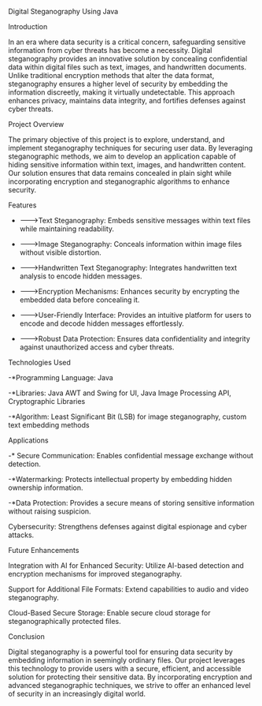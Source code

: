 Digital Steganography Using Java

Introduction

In an era where data security is a critical concern, safeguarding sensitive information from cyber threats has become a necessity. Digital steganography provides an innovative solution by concealing confidential data within digital files such as text, images, and handwritten documents. Unlike traditional encryption methods that alter the data format, steganography ensures a higher level of security by embedding the information discreetly, making it virtually undetectable. This approach enhances privacy, maintains data integrity, and fortifies defenses against cyber threats.

Project Overview

The primary objective of this project is to explore, understand, and implement steganography techniques for securing user data. By leveraging steganographic methods, we aim to develop an application capable of hiding sensitive information within text, images, and handwritten content. Our solution ensures that data remains concealed in plain sight while incorporating encryption and steganographic algorithms to enhance security.

Features

- --->Text Steganography: Embeds sensitive messages within text files while maintaining readability.

- --->Image Steganography: Conceals information within image files without visible distortion.

- --->Handwritten Text Steganography: Integrates handwritten text analysis to encode hidden messages.

- --->Encryption Mechanisms: Enhances security by encrypting the embedded data before concealing it.

- --->User-Friendly Interface: Provides an intuitive platform for users to encode and decode hidden messages effortlessly.

- --->Robust Data Protection: Ensures data confidentiality and integrity against unauthorized access and cyber threats.

Technologies Used

-*Programming Language: Java

-*Libraries: Java AWT and Swing for UI, Java Image Processing API, Cryptographic Libraries

-*Algorithm: Least Significant Bit (LSB) for image steganography, custom text embedding methods

Applications

-* Secure Communication: Enables confidential message exchange without detection.

-*Watermarking: Protects intellectual property by embedding hidden ownership information.

-*Data Protection: Provides a secure means of storing sensitive information without raising suspicion.

Cybersecurity: Strengthens defenses against digital espionage and cyber attacks.

Future Enhancements

Integration with AI for Enhanced Security: Utilize AI-based detection and encryption mechanisms for improved steganography.

Support for Additional File Formats: Extend capabilities to audio and video steganography.

Cloud-Based Secure Storage: Enable secure cloud storage for steganographically protected files.

Conclusion

Digital steganography is a powerful tool for ensuring data security by embedding information in seemingly ordinary files. Our project leverages this technology to provide users with a secure, efficient, and accessible solution for protecting their sensitive data. By incorporating encryption and advanced steganographic techniques, we strive to offer an enhanced level of security in an increasingly digital world.
